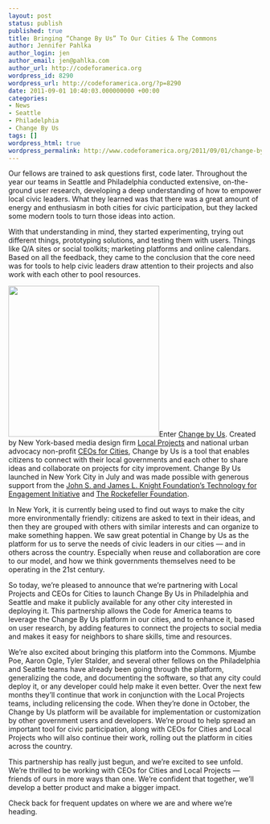 ```yaml
---
layout: post
status: publish
published: true
title: Bringing “Change By Us” To Our Cities & The Commons
author: Jennifer Pahlka
author_login: jen
author_email: jen@pahlka.com
author_url: http://codeforamerica.org
wordpress_id: 8290
wordpress_url: http://codeforamerica.org/?p=8290
date: 2011-09-01 10:40:03.000000000 +00:00
categories:
- News
- Seattle
- Philadelphia
- Change By Us
tags: []
wordpress_html: true
wordpress_permalink: http://www.codeforamerica.org/2011/09/01/change-by-us/
---
```


<p>Our fellows are trained to ask questions first, code later. Throughout the year our teams in Seattle and Philadelphia conducted extensive, on-the-ground user research, developing a deep understanding of how to empower local civic leaders. What they learned was that there was a great amount of energy and enthusiasm in both cities for civic participation, but they lacked some modern tools to turn those ideas into action.</p>
<p>With that understanding in mind, they started experimenting, trying out different things, prototyping solutions, and testing them with users. Things like Q/A sites or social toolkits; marketing platforms and online calendars. Based on all the feedback, they came to the conclusion that the core need was for tools to help civic leaders draw attention to their projects and also work with each other to pool resources.</p>
<p><a href="http://codeforamerica.org/wp-content/uploads/2011/08/cbu-sc.jpeg"><img alt="" class="alignright size-full wp-image-8301" src="http://codeforamerica.org/wp-content/uploads/2011/08/cbu-sc.jpeg" title="cbu-sc" width="300px"/></a>Enter <a href="http://www.changeby.us">Change by Us</a>. Created by New York-based media design firm <a href="http://localprojects.net">Local Projects</a> and national urban advocacy non-profit <a href="http://ceoforcities.org">CEOs for Cities</a>, Change by Us is a tool that enables citizens to connect with their local governments and each other to share ideas and collaborate on projects for city improvement. Change By Us launched in New York City in July and was made possible with generous support from the <a href="http://www.knightfoundation.org/funding-initiatives/tech-engagement/">John S. and James L. Knight Foundation’s Technology for Engagement Initiative</a> and <a href="http://www.rockefellerfoundation.org/">The Rockefeller Foundation</a>.</p>
<p>In New York, it is currently being used to find out ways to make the city more environmentally friendly: citizens are asked to text in their ideas, and then they are grouped with others with similar interests and can organize to make something happen. We saw great potential in Change by Us as the platform for us to serve the needs of civic leaders in our cities — and in others across the country. Especially when reuse and collaboration are core to our model, and how we think governments themselves need to be operating in the 21st century.</p>
<p>So today, we’re pleased to announce that we’re partnering with Local Projects and CEOs for Cities to launch Change By Us in Philadelphia and Seattle and make it publicly available for any other city interested in deploying it. This partnership allows the Code for America teams to leverage the Change By Us platform in our cities, and to enhance it, based on user research, by adding features to connect the projects to social media and makes it easy for neighbors to share skills, time and resources.</p>
<p>We’re also excited about bringing this platform into the Commons. Mjumbe Poe, Aaron Ogle, Tyler Stalder, and several other fellows on the Philadelphia and Seattle teams have already been going through the platform, generalizing the code, and documenting the software, so that any city could deploy it, or any developer could help make it even better. Over the next few months they’ll continue that work in conjunction with the Local Projects teams, including relicensing the code. When they’re done in October, the Change by Us platform will be available for implementation or customization by other government users and developers. We’re proud to help spread an important tool for civic participation, along with CEOs for Cities and Local Projects who will also continue their work, rolling out the platform in cities across the country.</p>
<p>This partnership has really just begun, and we’re excited to see unfold. We’re thrilled to be working with CEOs for Cities and Local Projects — friends of ours in more ways than one. We’re confident that together, we’ll develop a better product and make a bigger impact.</p>
<p>Check back for frequent updates on where we are and where we’re heading.</p>

